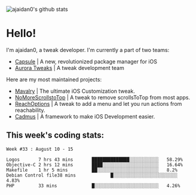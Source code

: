 ![ajaidan0's github stats](https://github-readme-stats.vercel.app/api?username=ajaidan0&count_private=true&show_icons=true)

# Hello!

I'm ajaidan0, a tweak developer. I'm currently a part of two teams:

- [Capsule](https://github.com/capsule-development) | A new, revolutionized package manager for iOS
- [Aurora Tweaks](https://github.com/official-aurora) | A tweak development team

Here are my most maintained projects:

- [Mavalry](https://github.com/ajaidan0/mavalry) | The ultimate iOS Customization tweak.
- [NoMoreScrollstoTop](https://github.com/ajaidan0/nomorescrollstotop) | A tweak to remove scrollsToTop from most apps.
- [ReachOptions](https://github.com/ajaidan0/reachoptions) | A tweak to add a menu and let you run actions from reachability.
- [Cadmus](https://github.com/official-aurora/cadmus) | A framework to make iOS Development easier.



## This week's coding stats:
<!--START_SECTION:waka-->
```text
Week #33 : August 10 - 15

Logos       7 hrs 43 mins       ██████████████░░░░░░░░░░░   58.29% 
Objective-C 2 hrs 12 mins       ████░░░░░░░░░░░░░░░░░░░░░   16.64% 
Makefile    1 hr 5 mins         ██░░░░░░░░░░░░░░░░░░░░░░░   8.2% 
Debian Control file38 mins             █░░░░░░░░░░░░░░░░░░░░░░░░   4.83% 
PHP         33 mins             █░░░░░░░░░░░░░░░░░░░░░░░░   4.26%
```
<!--END_SECTION:waka-->
